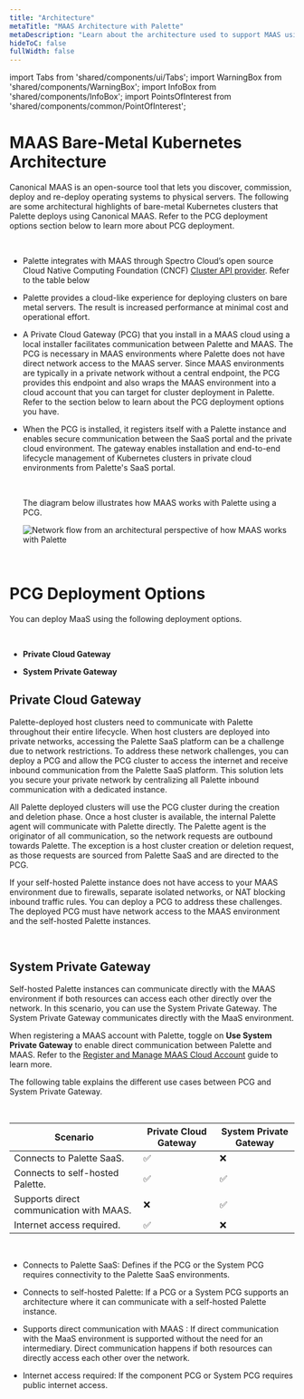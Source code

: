 ```yaml
---
title: "Architecture"
metaTitle: "MAAS Architecture with Palette"
metaDescription: "Learn about the architecture used to support MAAS using Palette"
hideToC: false
fullWidth: false
---
```


import Tabs from 'shared/components/ui/Tabs';
import WarningBox from 'shared/components/WarningBox';
import InfoBox from 'shared/components/InfoBox';
import PointsOfInterest from 'shared/components/common/PointOfInterest';

# MAAS Bare-Metal Kubernetes Architecture

Canonical MAAS is an open-source tool that lets you discover, commission, deploy and re-deploy operating systems to physical servers. The following are some architectural highlights of bare-metal Kubernetes clusters that Palette deploys using Canonical MAAS. Refer to the PCG deployment options section below to learn more about PCG deployment.

<br />

- Palette integrates with MAAS through Spectro Cloud’s open source Cloud Native Computing Foundation (CNCF) [Cluster API provider](https://github.com/spectrocloud/cluster-api-provider-maas).
Refer to the table below


- Palette provides a cloud-like experience for deploying clusters on bare metal servers. The result is increased performance at minimal cost and operational effort.


- A Private Cloud Gateway (PCG) that you install in a MAAS cloud using a local installer facilitates communication between Palette and MAAS. The PCG is necessary in MAAS environments where Palette does not have direct network access to the MAAS server. Since MAAS environments are typically in a private network without a central endpoint, the PCG provides this endpoint and also wraps the MAAS environment into a cloud account that you can target for cluster deployment in Palette. Refer to the section below to learn about the PCG deployment options you have. 


- When the PCG is installed, it registers itself with a Palette instance and enables secure communication between the SaaS portal and the private cloud environment. The gateway enables installation and end-to-end lifecycle management of Kubernetes clusters in private cloud environments from Palette's SaaS portal.


  <br />

  The diagram below illustrates how MAAS works with Palette using a PCG.

  ![Network flow from an architectural perspective of how MAAS works with Palette](/maas_cluster_architecture.png)

  <br />

# PCG Deployment Options

You can deploy MaaS using the following deployment options.

<br />


- **Private Cloud Gateway**


- **System Private Gateway**

## Private Cloud Gateway

Palette-deployed host clusters need to communicate with Palette throughout their entire lifecycle. When host clusters are deployed into private networks, accessing the Palette SaaS platform can be a challenge due to network restrictions. To address these network challenges, you can deploy a PCG and allow the PCG cluster to access the internet and receive inbound communication from the Palette SaaS platform. This solution lets you secure your private network by centralizing all Palette inbound communication with a dedicated instance. 
  
All Palette deployed clusters will use the PCG cluster during the creation and deletion phase. Once a host cluster is available, the internal Palette agent will communicate with Palette directly. The Palette agent is the originator of all communication, so the network requests are outbound towards Palette. The exception is a host cluster creation or deletion request, as those requests are sourced from Palette SaaS and are directed to the PCG.   

 If your self-hosted Palette instance does not have access to your MAAS environment due to firewalls, separate isolated networks, or NAT blocking inbound traffic rules. You can deploy a PCG to address these challenges. The deployed PCG must have network access to the MAAS environment and the self-hosted Palette instances. 

  <br />


## System Private Gateway


 Self-hosted Palette instances can communicate directly with the MAAS environment if both resources can access each other directly over the network. In this scenario, you can use the System Private Gateway. The System Private Gateway communicates directly with the MaaS environment. 

  When registering a MAAS account with Palette, toggle on **Use System Private Gateway** to enable direct communication between Palette and MAAS. Refer to the [Register and Manage MAAS Cloud Account](/clusters/data-center/maas/register-manage-maas-cloud-accounts) guide to learn more.

The following table explains the different use cases between PCG and System Private Gateway. 

<br />

| Scenario | Private Cloud Gateway | System Private Gateway |
|-----------|----|----------------|
| Connects to Palette SaaS. | ✅ | ❌ |
| Connects to self-hosted Palette. | ✅ | ✅ |
| Supports direct communication with MAAS. |  ❌ | ✅ |
| Internet access required. |   ✅  | ❌ |


<br />

- Connects to Palette SaaS: Defines if the PCG or the System PCG requires connectivity to the Palette SaaS environments.  


- Connects to self-hosted Palette: If a PCG or a System PCG supports an architecture where it can communicate with a self-hosted Palette instance. 


- Supports direct communication with MAAS : If direct communication with the MaaS environment is supported without the need for an intermediary. Direct communication happens if both resources can directly access each other over the network. 


- Internet access required: If the component PCG or System PCG requires public internet access. 

<br />